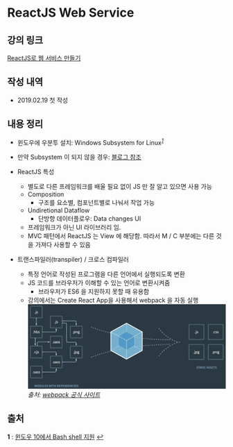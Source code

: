 # ReactJS Web Service

## 강의 링크

[ReactJS로 웹 서비스 만들기](https://academy.nomadcoders.co/p/reactjs-fundamentals)

## 작성 내역

- 2019.02.19 첫 작성

## 내용 정리

- 윈도우에 우분투 설치: Windows Subsystem for Linux<sup id="sup1">[*1*](#footnote1)</sup>
- 만약 Subsystem 이 되지 않을 경우: [블로그 참조](https://webnautes.tistory.com/1170)

- ReactJS 특성
  - 별도로 다른 프레임워크를 배울 필요 없이 JS 만 잘 알고 있으면 사용 가능
  - Composition
    - 구조를 요소별, 컴포넌트별로 나눠서 작업 가능
  - Undiretional Dataflow
    - 단방향 데이터플로우: Data changes UI
  - 프레임워크가 아닌 UI 라이브러리 임.
  - MVC 패턴에서 ReactJS 는 View 에 해당함. 따라서 M / C 부분에는 다른 것을 가져다 사용할 수 있음

- 트랜스파일러(transpiler) / 크로스 컴파일러
  - 특정 언어로 작성된 프로그램을 다른 언어에서 실행되도록 변환
  - JS 코드를 브라우저가 이해할 수 있는 언어로 변환시켜줌
    - 브라우저가 ES6 을 지원하지 못할 때 유용함
  - 강의에서는 Create React App을 사용해서 webpack 을 자동 실행
  ![WebPack](../Images/webpack.jpg)
  *출처:* [*webpack 공식 사이트*](https://webpack.js.org/)

## 출처

<b id="footnote1">1</b> : [윈도우 10에서 Bash shell 지원](https://blogs.msdn.microsoft.com/eva/?p=7633) [↩](#sup1)